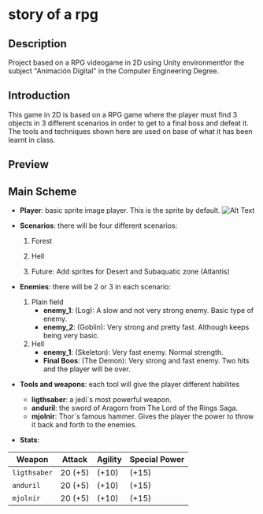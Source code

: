 # story of a rpg

## Description

Project based on a RPG videogame in 2D using Unity environmentfor the subject "Animación Digital" in the Computer Engineering Degree.

## Introduction

This game in 2D is based on a RPG game where the player must find 3 objects in 3 different scenarios in order to get to a final boss and defeat it. The tools and techniques shown here are used on base of what it has been learnt in class.

## Preview

<Insert preview image of the game here>

## Main Scheme

* **Player**: basic sprite image player. This is the sprite by default.
![Alt Text](https://github.com/luisblazquezm/story-of-a-rpg/tree/master/docs/Player.JPG)

* **Scenarios**: there will be four different scenarios:

    1. Forest
    2. Hell
    
    3. Future: Add sprites for Desert and Subaquatic zone (Atlantis)

* **Enemies**: there will be 2 or 3 in each scenario:

    1. Plain field
       * **enemy_1**: (Log): A slow and not very strong enemy. Basic type of enemy.
       * **enemy_2**: (Goblin): Very strong and pretty fast. Although keeps being very basic.
    2. Hell
       * **enemy_1**: (Skeleton): Very fast enemy. Normal strength.
       * **Final Boos**: (The Demon): Very strong and fast enemy. Two hits and the player will be over.

* **Tools and weapons**: each tool will give the player different habilites
   
   * **ligthsaber**: a jedi´s most powerful weapon.
   * **anduril**: the sword of Aragorn from The Lord of the Rings Saga.
   * **mjolnir**: Thor´s famous hammer. Gives the player the power to throw it back and forth to the enemies.
   
* **Stats**:

| Weapon | Attack | Agility | Special Power |
| --- | --- | --- | --- |
| `ligthsaber` | 20 (+5) | (+10) | (+15) | You can use the force to knockback your enemies |
| `anduril` | 20 (+5) | (+10) | (+15) | Use a bow and arrows |
| `mjolnir` | 20 (+5) | (+10) | (+15) | Throws back and forth Thor´s hammer simulating the effect of a boomerang|

